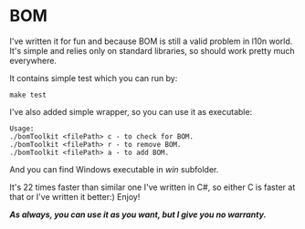 # BOM

I've written it for fun and because BOM is still a valid problem in l10n world. It's simple and relies only on standard libraries, so should work pretty much everywhere.

It contains simple test which you can run by:

	make test

I've also added simple wrapper, so you can use it as executable:

	Usage:
	./bomToolkit <filePath> c - to check for BOM.
	./bomToolkit <filePath> r - to remove BOM.
	./bomToolkit <filePath> a - to add BOM.

And you can find Windows executable in *win* subfolder.

It's 22 times faster than similar one I've written in C#, so either C is faster at that or I've written it better:) Enjoy!

***As always, you can use it as you want, but I give you no warranty.***